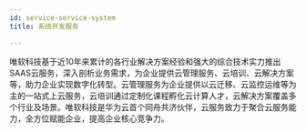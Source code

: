 ```yaml
---
id: service-service-system
title: 系统开发服务

---
```


唯软科技基于近10年来累计的各行业解决方案经验和强大的综合技术实力推出SAAS云服务，深入剖析业务需求，为企业提供云管理服务、云培训、云解决方案等，助力企业实现数字化转型。云管理服务为企业提供以云迁移、云监控运维等为主的一站式上云服务，云培训通过定制化课程孵化云计算人才，云解决方案覆盖多个行业及场景。唯软科技是华为云首个同舟共济伙伴，云服务致力于聚合云服务能力，全方位赋能企业，提高企业核心竞争力。

